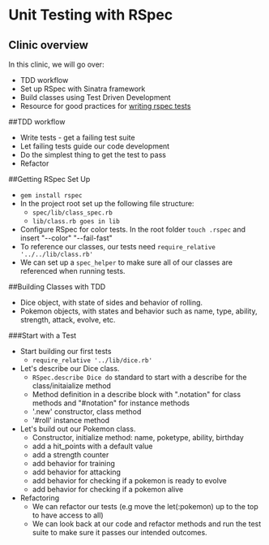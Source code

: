 # Unit Testing with RSpec

## Clinic overview
In this clinic, we will go over:
* TDD workflow
* Set up RSpec with Sinatra framework
* Build classes using Test Driven Development
* Resource for good practices for [writing rspec tests](http://betterspecs.org/#single)

##TDD workflow
* Write tests - get a failing test suite
* Let failing tests guide our code development
* Do the simplest thing to get the test to pass
* Refactor

##Getting RSpec Set Up
* `gem install rspec`
* In the project root set up the following file structure:
  - `spec/lib/class_spec.rb`
  - `lib/class.rb goes in lib`
* Configure RSpec for color tests. In the root folder `touch .rspec` and insert "--color" "--fail-fast"
* To reference our classes, our tests need `require_relative '../../lib/class.rb'`
* We can set up a `spec_helper` to make sure all of our classes are referenced when running tests.

##Building Classes with TDD
* Dice object, with state of sides and behavior of rolling.
* Pokemon objects, with states and behavior such as name, type, ability, strength, attack, evolve, etc.

###Start with a Test
* Start building our first tests
  - `require_relative '../lib/dice.rb'`
* Let's describe our Dice class.
  - `RSpec.describe Dice do` standard to start with a describe for the class/initaialize method
  - Method definition in a describe block with ".notation" for class methods and "#notation" for instance methods
  - '.new' constructor, class method
  - '#roll' instance method
* Let's build out our Pokemon class.
  - Constructor, initialize method: name, poketype, ability, birthday
  - add a hit_points with a default value
  - add a strength counter
  - add behavior for training
  - add behavior for attacking
  - add behavior for checking if a pokemon is ready to evolve
  - add behavior for checking if a pokemon alive
* Refactoring
  - We can refactor our tests (e.g move the let(:pokemon) up to the top to have access to all)
  - We can look back at our code and refactor methods and run the test suite to make sure it passes our intended outcomes.
